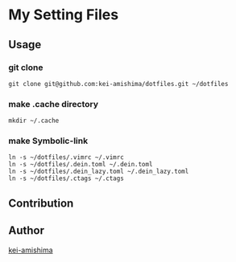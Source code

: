 My Setting Files
====

## Usage
### git clone
	git clone git@github.com:kei-amishima/dotfiles.git ~/dotfiles

### make .cache directory  
	mkdir ~/.cache

### make Symbolic-link
	ln -s ~/dotfiles/.vimrc ~/.vimrc
	ln -s ~/dotfiles/.dein.toml ~/.dein.toml
	ln -s ~/dotfiles/.dein_lazy.toml ~/.dein_lazy.toml
	ln -s ~/dotfiles/.ctags ~/.ctags

## Contribution

## Author

[kei-amishima](https://github.com/kei-amishima)


